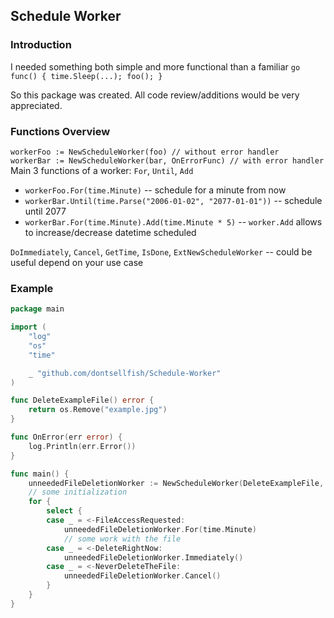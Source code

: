 ## Schedule Worker

### Introduction

I needed something both simple and more functional than a familiar `go func() { time.Sleep(...); foo(); }`

So this package was created. All code review/additions would be very appreciated.

### Functions Overview
`workerFoo := NewScheduleWorker(foo) // without error handler`  
`workerBar := NewScheduleWorker(bar, OnErrorFunc) // with error handler`  
Main 3 functions of a worker: `For`, `Until`, `Add`
- `workerFoo.For(time.Minute)` -- schedule for a minute from now
- `workerBar.Until(time.Parse("2006-01-02", "2077-01-01"))` -- schedule until 2077
- `workerBar.For(time.Minute).Add(time.Minute * 5)` -- `worker.Add` allows to increase/decrease datetime scheduled

`DoImmediately`, `Cancel`, `GetTime`, `IsDone`, `ExtNewScheduleWorker` -- could be useful depend on your use case
### Example

```go
package main

import (
	"log"
	"os"
	"time"

	_ "github.com/dontsellfish/Schedule-Worker"
)

func DeleteExampleFile() error {
	return os.Remove("example.jpg")
}

func OnError(err error) {
	log.Println(err.Error())
}

func main() {
	unneededFileDeletionWorker := NewScheduleWorker(DeleteExampleFile, OnError).For(time.Minute)
	// some initialization
	for {
		select {
		case _ = <-FileAccessRequested:
			unneededFileDeletionWorker.For(time.Minute)
			// some work with the file
		case _ = <-DeleteRightNow:
			unneededFileDeletionWorker.Immediately()
		case _ = <-NeverDeleteTheFile:
			unneededFileDeletionWorker.Cancel()
		}
	}
}
```